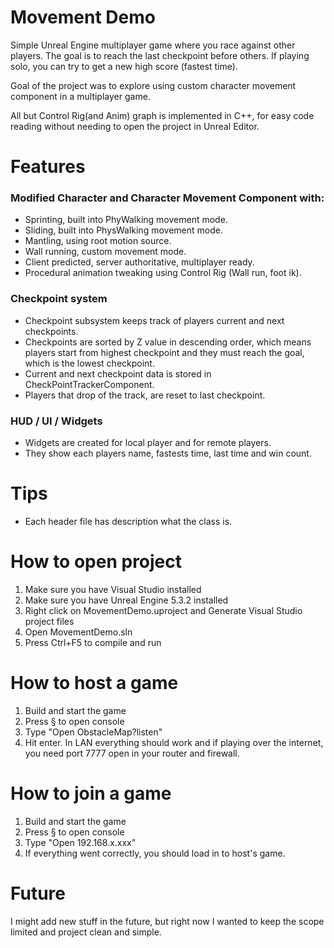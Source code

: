 # Movement Demo
Simple Unreal Engine multiplayer game where you race against other players. The goal is to reach the last checkpoint before others. If playing solo, you can try to get a new high score (fastest time).

Goal of the project was to explore using custom character movement component in a multiplayer game.

All but Control Rig(and Anim) graph is implemented in C++, for easy code reading without needing to open the project in Unreal Editor.

# Features
### Modified Character and Character Movement Component with:
- Sprinting, built into PhyWalking movement mode.
- Sliding, built into PhysWalking movement mode.
- Mantling, using root motion source.
- Wall running, custom movement mode.
- Client predicted, server authoritative, multiplayer ready.
- Procedural animation tweaking using Control Rig (Wall run, foot ik).

### Checkpoint system
- Checkpoint subsystem keeps track of players current and next checkpoints.
- Checkpoints are sorted by Z value in descending order, which means players start from highest checkpoint and they must reach the goal, which is the lowest checkpoint.
- Current and next checkpoint data is stored in CheckPointTrackerComponent.
- Players that drop of the track, are reset to last checkpoint.

### HUD / UI / Widgets
- Widgets are created for local player and for remote players.
- They show each players name, fastests time, last time and win count.

# Tips
- Each header file has description what the class is.

# How to open project
1.	Make sure you have Visual Studio installed
2.	Make sure you have Unreal Engine 5.3.2 installed
3.	Right click on MovementDemo.uproject and Generate Visual Studio project files
4.	Open MovementDemo.sln
5.  Press Ctrl+F5 to compile and run

# How to host a game
1. Build and start the game
2. Press § to open console
3. Type "Open ObstacleMap?listen"
4. Hit enter. In LAN everything should work and if playing over the internet, you need port 7777 open in your router and firewall.

# How to join a game
1. Build and start the game
2. Press § to open console
3. Type "Open 192.168.x.xxx"
4. If everything went correctly, you should load in to host's game.

# Future
I might add new stuff in the future, but right now I wanted to keep the scope limited and project clean and simple.